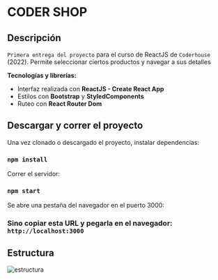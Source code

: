 # CODER SHOP

## Descripción

`Primera entrega del proyecto` para el curso de ReactJS de `Coderhouse` (2022).
Permite seleccionar ciertos productos y navegar a sus detalles

**Tecnologías y librerías:**

- Interfaz realizada con **ReactJS - Create React App**
- Estilos con **Bootstrap** y **StyledComponents**
- Ruteo con **React Router Dom**

## Descargar y correr el proyecto

Una vez clonado o descargado el proyecto, instalar dependencias:

### `npm install`

Correr el servidor:

### `npm start`

Se abre una pestaña del navegador en el puerto 3000:

### Sino copiar esta URL y pegarla en el navegador: `http://localhost:3000`

## Estructura

![estructura](https://github.com/JuanCruzBaez/react-ecomm-coderhouse/master/assets/img/estructura.png)

